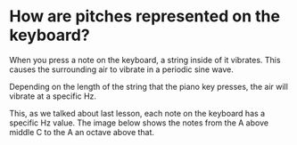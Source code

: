 # How are pitches represented on the keyboard?

When you press a note on the keyboard, a string inside of it vibrates. This causes the surrounding air to vibrate in a periodic sine wave.

Depending on the length of the string that the piano key presses, the air will vibrate at a specific Hz.

This, as we talked about last lesson, each note on the keyboard has a specific Hz value. The image below shows the notes from the A above middle C to the A an octave above that.
